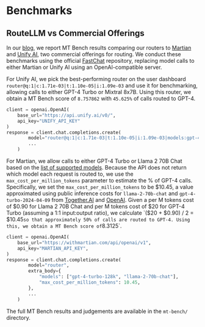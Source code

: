 # Benchmarks

## RouteLLM vs Commercial Offerings

In our [blog](https://lmsys.org/blog/2024-07-01-routellm/), we report MT Bench results comparing our routers to [Martian](https://withmartian.com) and [Unify AI](https://unify.ai), two commercial offerings for routing. We conduct these benchmarks using the official [FastChat](https://github.com/lm-sys/FastChat/tree/main/fastchat/llm_judge) repository, replacing model calls to either Martian or Unify AI using an OpenAI-compatible server.

For Unify AI, we pick the best-performing router on the user dashboard `router@q:1|c:1.71e-03|t:1.10e-05|i:1.09e-03` and use it for benchmarking, allowing calls to either GPT-4 Turbo or Mixtral 8x7B. Using this router, we obtain a MT Bench score of `8.757862` with `45.625%` of calls routed to GPT-4.
```python
client = openai.OpenAI(
	base_url="https://api.unify.ai/v0/",
	api_key="UNIFY_API_KEY"
)
response = client.chat.completions.create(
        model="router@q:1|c:1.71e-03|t:1.10e-05|i:1.09e-03|models:gpt-4-turbo,mixtral-8x7b-instruct-v0.1",
		...
    )
```

For Martian, we allow calls to either GPT-4 Turbo or Llama 2 70B Chat based on the [list of supported models](https://docs.withmartian.com/martian-model-router/model-router/supported-models-router). Because the API does not return which model each request is routed to, we use the `max_cost_per_million_tokens` parameter to estimate the % of GPT-4 calls. Specifically, we set the `max_cost_per_million_tokens` to be $10.45, a value approximated using public inference costs for `llama-2-70b-chat` and `gpt-4-turbo-2024-04-09` from [Together.AI](https://www.together.ai/pricing) and [OpenAI](https://openai.com/api/pricing/). Given a per M tokens cost of $0.90 for Llama 2 70B Chat and per M tokens cost of $20 for GPT-4 Turbo (assuming a 1:1 input:output ratio), we calculate `($20 + $0.90) / 2 = $10.45` so that approximately 50% of calls are routed to GPT-4. Using this, we obtain a MT Bench score of `8.3125`.

```python
client = openai.OpenAI(
    base_url="https://withmartian.com/api/openai/v1",
    api_key="MARTIAN_API_KEY",
)
response = client.chat.completions.create(
        model="router",
        extra_body={
            "models": ["gpt-4-turbo-128k", "llama-2-70b-chat"],
            "max_cost_per_million_tokens": 10.45,
        },
		...
    )
```

The full MT Bench results and judgements are available in the `mt-bench/` directory.
